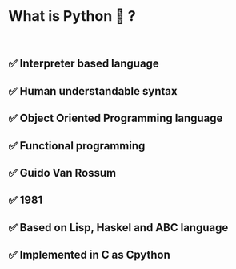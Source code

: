 &nbsp;

&nbsp;

# What is Python :snake: ?

&nbsp;

## :white_check_mark: Interpreter based language

## :white_check_mark: Human understandable syntax

## :white_check_mark: Object Oriented Programming language

## :white_check_mark: Functional programming

## :white_check_mark: Guido Van Rossum

## :white_check_mark: 1981

## :white_check_mark: Based on Lisp, Haskel and ABC language

## :white_check_mark: Implemented in C as Cpython
